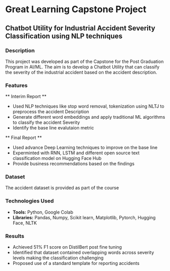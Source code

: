 # Great Learning Capstone Project

## Chatbot Utility for Industrial Accident Severity Classification using NLP techniques


### Description
This project was developed as part of the Capstone for the Post Graduation Program in AI/ML.
The aim is to develop a Chatbot Utility that can classify the severity of the industrial accident based on the accident description.


### Features
 ** Interim Report **
 - Used NLP techniques like stop word removal, tokenization using NLTJ to preprocess the accident Description
 - Generate different word embeddings and apply traditional ML algorithms to classify the accident Severity
 - Identify the base line evalutaion metric 
 
 ** Final Report **
 - Used advance Deep Learning techniques to improve on the base line 
 - Experminted with RNN, LSTM and different open source text classification model on Hugging Face Hub
 - Provide business recommendations based on the findings

### Dataset
The accident dataset is provided as part of the course


### Technologies Used
- **Tools:** Python, Google Colab
- **Libraries:** Pandas, Numpy, Scikit learn, Matplotlib, Pytorch, Hugging Face, NLTK

### Results

 - Achieved 51% F1 score on DistilBert post fine tuning
 - Identified that dataset contained overlapping words across severity levels making the classification challenging
 - Proposed use of a standard template for reporting accidents 


